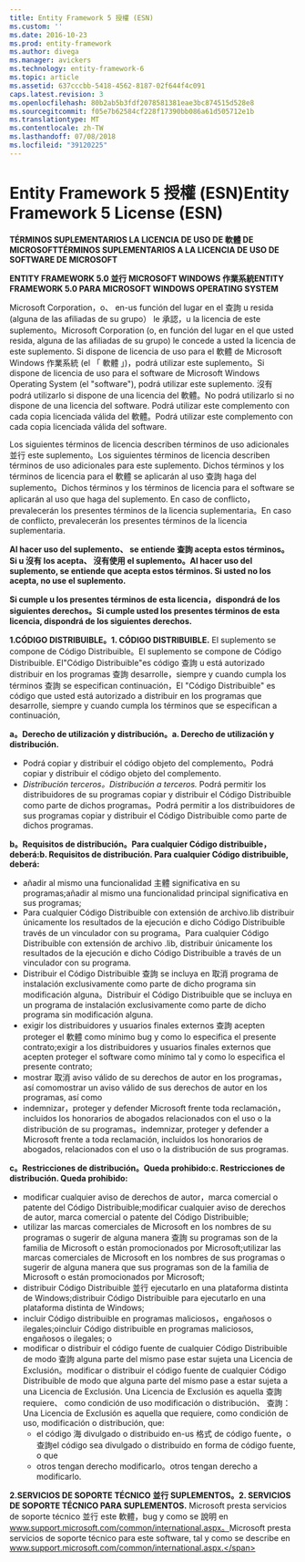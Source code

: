 ```yaml
---
title: Entity Framework 5 授權 (ESN)
ms.custom: ''
ms.date: 2016-10-23
ms.prod: entity-framework
ms.author: divega
ms.manager: avickers
ms.technology: entity-framework-6
ms.topic: article
ms.assetid: 637cccbb-5418-4562-8187-02f644f4c091
caps.latest.revision: 3
ms.openlocfilehash: 80b2ab5b3fdf2078581381eae3bc874515d528e8
ms.sourcegitcommit: f05e7b62584cf228f17390bb086a61d505712e1b
ms.translationtype: MT
ms.contentlocale: zh-TW
ms.lasthandoff: 07/08/2018
ms.locfileid: "39120225"
---
```

# <a name="entity-framework-5-license-esn"></a><span data-ttu-id="e9d00-102">Entity Framework 5 授權 (ESN)</span><span class="sxs-lookup"><span data-stu-id="e9d00-102">Entity Framework 5 License (ESN)</span></span>
<span data-ttu-id="e9d00-103">**TÉRMINOS SUPLEMENTARIOS LA LICENCIA DE USO DE 軟體 DE MICROSOFT**</span><span class="sxs-lookup"><span data-stu-id="e9d00-103">**TÉRMINOS SUPLEMENTARIOS A LA LICENCIA DE USO DE SOFTWARE DE MICROSOFT**</span></span>

<span data-ttu-id="e9d00-104">**ENTITY FRAMEWORK 5.0 並行 MICROSOFT WINDOWS 作業系統**</span><span class="sxs-lookup"><span data-stu-id="e9d00-104">**ENTITY FRAMEWORK 5.0 PARA MICROSOFT WINDOWS OPERATING SYSTEM**</span></span>

<span data-ttu-id="e9d00-105">Microsoft Corporation，o、 en-us función del lugar en el 查詢 u resida (alguna de las afiliadas de su grupo） le 承認，u la licencia de este suplemento。</span><span class="sxs-lookup"><span data-stu-id="e9d00-105">Microsoft Corporation (o, en función del lugar en el que usted resida, alguna de las afiliadas de su grupo) le concede a usted la licencia de este suplemento.</span></span> <span data-ttu-id="e9d00-106">Si dispone de licencia de uso para el 軟體 de Microsoft Windows 作業系統 (el 「 軟體 」)，podrá utilizar este suplemento。</span><span class="sxs-lookup"><span data-stu-id="e9d00-106">Si dispone de licencia de uso para el software de Microsoft Windows Operating System (el "software"), podrá utilizar este suplemento.</span></span> <span data-ttu-id="e9d00-107">沒有 podrá utilizarlo si dispone de una licencia del 軟體。</span><span class="sxs-lookup"><span data-stu-id="e9d00-107">No podrá utilizarlo si no dispone de una licencia del software.</span></span> <span data-ttu-id="e9d00-108">Podrá utilizar este complemento con cada copia licenciada válida del 軟體。</span><span class="sxs-lookup"><span data-stu-id="e9d00-108">Podrá utilizar este complemento con cada copia licenciada válida del software.</span></span>

<span data-ttu-id="e9d00-109">Los siguientes términos de licencia describen términos de uso adicionales 並行 este suplemento。</span><span class="sxs-lookup"><span data-stu-id="e9d00-109">Los siguientes términos de licencia describen términos de uso adicionales para este suplemento.</span></span> <span data-ttu-id="e9d00-110">Dichos términos y los términos de licencia para el 軟體 se aplicarán al uso 查詢 haga del suplemento。</span><span class="sxs-lookup"><span data-stu-id="e9d00-110">Dichos términos y los términos de licencia para el software se aplicarán al uso que haga del suplemento.</span></span> <span data-ttu-id="e9d00-111">En caso de conflicto，prevalecerán los presentes términos de la licencia suplementaria。</span><span class="sxs-lookup"><span data-stu-id="e9d00-111">En caso de conflicto, prevalecerán los presentes términos de la licencia suplementaria.</span></span>

<span data-ttu-id="e9d00-112">**Al hacer uso del suplemento、 se entiende 查詢 acepta estos términos。Si u 沒有 los acepta、 沒有使用 el suplemento。**</span><span class="sxs-lookup"><span data-stu-id="e9d00-112">**Al hacer uso del suplemento, se entiende que acepta estos términos. Si usted no los acepta, no use el suplemento.**</span></span>

<span data-ttu-id="e9d00-113">**Si cumple u los presentes términos de esta licencia，dispondrá de los siguientes derechos。**</span><span class="sxs-lookup"><span data-stu-id="e9d00-113">**Si cumple usted los presentes términos de esta licencia, dispondrá de los siguientes derechos.**</span></span>

<span data-ttu-id="e9d00-114">**1.CÓDIGO DISTRIBUIBLE。**</span><span class="sxs-lookup"><span data-stu-id="e9d00-114">**1. CÓDIGO DISTRIBUIBLE.**</span></span> <span data-ttu-id="e9d00-115">El suplemento se compone de Código Distribuible。</span><span class="sxs-lookup"><span data-stu-id="e9d00-115">El suplemento se compone de Código Distribuible.</span></span> <span data-ttu-id="e9d00-116">El"Código Distribuible"es código 查詢 u está autorizado distribuir en los programas 查詢 desarrolle，siempre y cuando cumpla los términos 查詢 se especifican continuación，</span><span class="sxs-lookup"><span data-stu-id="e9d00-116">El "Código Distribuible" es código que usted está autorizado a distribuir en los programas que desarrolle, siempre y cuando cumpla los términos que se especifican a continuación,</span></span>

<span data-ttu-id="e9d00-117">**a。Derecho de utilización y distribución。**</span><span class="sxs-lookup"><span data-stu-id="e9d00-117">**a. Derecho de utilización y distribución.**</span></span>

-   <span data-ttu-id="e9d00-118">Podrá copiar y distribuir el código objeto del complemento。</span><span class="sxs-lookup"><span data-stu-id="e9d00-118">Podrá copiar y distribuir el código objeto del complemento.</span></span>
-   <span data-ttu-id="e9d00-119">*Distribución terceros。*</span><span class="sxs-lookup"><span data-stu-id="e9d00-119">*Distribución a terceros.*</span></span> <span data-ttu-id="e9d00-120">Podrá permitir los distribuidores de su programas copiar y distribuir el Código Distribuible como parte de dichos programas。</span><span class="sxs-lookup"><span data-stu-id="e9d00-120">Podrá permitir a los distribuidores de sus programas copiar y distribuir el Código Distribuible como parte de dichos programas.</span></span>

<span data-ttu-id="e9d00-121">**b。Requisitos de distribución。Para cualquier Código distribuible，deberá:**</span><span class="sxs-lookup"><span data-stu-id="e9d00-121">**b. Requisitos de distribución. Para cualquier Código distribuible, deberá:**</span></span>

-   <span data-ttu-id="e9d00-122">añadir al mismo una funcionalidad 主體 significativa en su programas;</span><span class="sxs-lookup"><span data-stu-id="e9d00-122">añadir al mismo una funcionalidad principal significativa en sus programas;</span></span>
-   <span data-ttu-id="e9d00-123">Para cualquier Código Distribuible con extensión de archivo.lib distribuir únicamente los resultados de la ejecución e dicho Código Distribuible través de un vinculador con su programa。</span><span class="sxs-lookup"><span data-stu-id="e9d00-123">Para cualquier Código Distribuible con extensión de archivo .lib, distribuir únicamente los resultados de la ejecución e dicho Código Distribuible a través de un vinculador con su programa.</span></span>
-   <span data-ttu-id="e9d00-124">Distribuir el Código Distribuible 查詢 se incluya en 取消 programa de instalación exclusivamente como parte de dicho programa sin modificación alguna。</span><span class="sxs-lookup"><span data-stu-id="e9d00-124">Distribuir el Código Distribuible que se incluya en un programa de instalación exclusivamente como parte de dicho programa sin modificación alguna.</span></span>
-   <span data-ttu-id="e9d00-125">exigir los distribuidores y usuarios finales externos 查詢 acepten proteger el 軟體 como mínimo bug y como lo especifica el presente contrato;</span><span class="sxs-lookup"><span data-stu-id="e9d00-125">exigir a los distribuidores y usuarios finales externos que acepten proteger el software como mínimo tal y como lo especifica el presente contrato;</span></span>
-   <span data-ttu-id="e9d00-126">mostrar 取消 aviso válido de su derechos de autor en los programas，así como</span><span class="sxs-lookup"><span data-stu-id="e9d00-126">mostrar un aviso válido de sus derechos de autor en los programas, así como</span></span>
-   <span data-ttu-id="e9d00-127">indemnizar，proteger y defender Microsoft frente toda reclamación，incluidos los honorarios de abogados relacionados con el uso o la distribución de su programas。</span><span class="sxs-lookup"><span data-stu-id="e9d00-127">indemnizar, proteger y defender a Microsoft frente a toda reclamación, incluidos los honorarios de abogados, relacionados con el uso o la distribución de sus programas.</span></span>

<span data-ttu-id="e9d00-128">**c。Restricciones de distribución。Queda prohibido:**</span><span class="sxs-lookup"><span data-stu-id="e9d00-128">**c. Restricciones de distribución. Queda prohibido:**</span></span>

-   <span data-ttu-id="e9d00-129">modificar cualquier aviso de derechos de autor，marca comercial o patente del Código Distribuible;</span><span class="sxs-lookup"><span data-stu-id="e9d00-129">modificar cualquier aviso de derechos de autor, marca comercial o patente del Código Distribuible;</span></span>
-   <span data-ttu-id="e9d00-130">utilizar las marcas comerciales de Microsoft en los nombres de su programas o sugerir de alguna manera 查詢 su programas son de la familia de Microsoft o están promocionados por Microsoft;</span><span class="sxs-lookup"><span data-stu-id="e9d00-130">utilizar las marcas comerciales de Microsoft en los nombres de sus programas o sugerir de alguna manera que sus programas son de la familia de Microsoft o están promocionados por Microsoft;</span></span>
-   <span data-ttu-id="e9d00-131">distribuir Código Distribuible 並行 ejecutarlo en una plataforma distinta de Windows;</span><span class="sxs-lookup"><span data-stu-id="e9d00-131">distribuir Código Distribuible para ejecutarlo en una plataforma distinta de Windows;</span></span>
-   <span data-ttu-id="e9d00-132">incluir Código distribuible en programas maliciosos，engañosos o ilegales;o</span><span class="sxs-lookup"><span data-stu-id="e9d00-132">incluir Código distribuible en programas maliciosos, engañosos o ilegales; o</span></span>
-   <span data-ttu-id="e9d00-133">modificar o distribuir el código fuente de cualquier Código Distribuible de modo 查詢 alguna parte del mismo pase estar sujeta una Licencia de Exclusión。</span><span class="sxs-lookup"><span data-stu-id="e9d00-133">modificar o distribuir el código fuente de cualquier Código Distribuible de modo que alguna parte del mismo pase a estar sujeta a una Licencia de Exclusión.</span></span> <span data-ttu-id="e9d00-134">Una Licencia de Exclusión es aquella 查詢 requiere、 como condición de uso modificación o distribución、 查詢：</span><span class="sxs-lookup"><span data-stu-id="e9d00-134">Una Licencia de Exclusión es aquella que requiere, como condición de uso, modificación o distribución, que:</span></span>
    -   <span data-ttu-id="e9d00-135">el código 海 divulgado o distribuido en-us 格式 de código fuente，o 查詢</span><span class="sxs-lookup"><span data-stu-id="e9d00-135">el código sea divulgado o distribuido en forma de código fuente, o que</span></span>
    -   <span data-ttu-id="e9d00-136">otros tengan derecho modificarlo。</span><span class="sxs-lookup"><span data-stu-id="e9d00-136">otros tengan derecho a modificarlo.</span></span>

<span data-ttu-id="e9d00-137">**2.SERVICIOS DE SOPORTE TÉCNICO 並行 SUPLEMENTOS。**</span><span class="sxs-lookup"><span data-stu-id="e9d00-137">**2. SERVICIOS DE SOPORTE TÉCNICO PARA SUPLEMENTOS.**</span></span> <span data-ttu-id="e9d00-138">Microsoft presta servicios de soporte técnico 並行 este 軟體，bug y como se 說明 en www.support.microsoft.com/common/international.aspx。</span><span class="sxs-lookup"><span data-stu-id="e9d00-138">Microsoft presta servicios de soporte técnico para este software, tal y como se describe en www.support.microsoft.com/common/international.aspx.</span></span>
